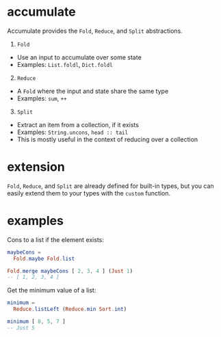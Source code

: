 # accumulate
Accumulate provides the `Fold`, `Reduce`, and `Split` abstractions.
1. `Fold`
  * Use an input to accumulate over some state
  * Examples: `List.foldl`, `Dict.foldl`
2. `Reduce`
  * A `Fold` where the input and state share the same type
  * Examples: `sum`, `++`
3. `Split`
  * Extract an item from a collection, if it exists
  * Examples: `String.uncons`, `head :: tail`
  * This is mostly useful in the context of reducing over a collection
# extension
`Fold`, `Reduce`, and `Split` are already defined for built-in types, but you can easily extend them to your types with the `custom` function.
# examples
Cons to a list if the element exists:
```elm
maybeCons =
  Fold.maybe Fold.list

Fold.merge maybeCons [ 2, 3, 4 ] (Just 1)
-- [ 1, 2, 3, 4 ]
```
Get the minimum value of a list:
```elm
minimum =
  Reduce.listLeft (Reduce.min Sort.int)

minimum [ 8, 5, 7 ]
-- Just 5
```

